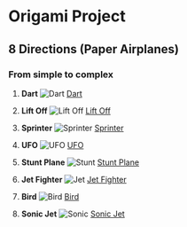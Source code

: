 # Origami Project

## 8 Directions (Paper Airplanes) 

### From simple to complex
1. **Dart**
![Dart](https://github.com/user-attachments/assets/12233e75-be6c-4cc3-bae6-df434d540202)
[Dart](https://www.foldnfly.com/1.html#Basic-Dart)

2. **Lift Off**
![Lift Off](https://github.com/user-attachments/assets/a352a811-9c88-47e0-8f23-821b6fac80c1)
[Lift Off](https://www.foldnfly.com/38.html#Lift-Off)

3. **Sprinter**
![Sprinter](https://github.com/user-attachments/assets/8cbafce2-585a-46a2-b8df-eb9f8ff6e647)
[Sprinter](https://www.foldnfly.com/4.html#The-Sprinter)

4. **UFO**
![UFO](https://github.com/user-attachments/assets/611a93db-e3fc-47b5-abc7-e1f4671724d7)
[UFO](https://www.foldnfly.com/13.html#The-UFO)

5. **Stunt Plane**
![Stunt](https://github.com/user-attachments/assets/5278ccc0-d836-4e4b-9c6f-a0d81e9cca55)
[Stunt Plane](https://www.foldnfly.com/16.html#Stunt-Plane)

6. **Jet Fighter**
![Jet](https://github.com/user-attachments/assets/f1691a54-4f03-4e82-a457-507a02dab73e)
[Jet Fighter](https://www.foldnfly.com/24.html#Jet-Fighter)

7. **Bird**
![Bird](https://github.com/user-attachments/assets/735ed0b2-6327-4138-a7fd-04b799880e76)
[Bird](https://www.foldnfly.com/32.html#The-Bird)

8. **Sonic Jet**
![Sonic](https://github.com/user-attachments/assets/1afff73a-5615-4534-b066-a1d729e4d371)
[Sonic Jet](https://www.foldnfly.com/41.html#Sonic-Jet)
